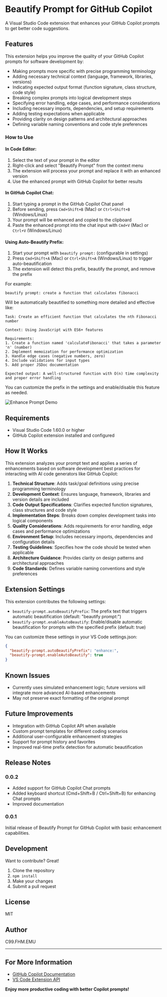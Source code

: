 # Beautify Prompt for GitHub Copilot

A Visual Studio Code extension that enhances your GitHub Copilot prompts to get better code suggestions.

## Features

This extension helps you improve the quality of your GitHub Copilot prompts for software development by:

- Making prompts more specific with precise programming terminology
- Adding necessary technical context (language, framework, libraries, versions)
- Indicating expected output format (function signature, class structure, code style)
- Breaking complex prompts into logical development steps
- Specifying error handling, edge cases, and performance considerations
- Including necessary imports, dependencies, and setup requirements
- Adding testing expectations when applicable
- Providing clarity on design patterns and architectural approaches
- Defining variable naming conventions and code style preferences

### How to Use

#### In Code Editor:
1. Select the text of your prompt in the editor
2. Right-click and select "Beautify Prompt" from the context menu
3. The extension will process your prompt and replace it with an enhanced version
4. Use the enhanced prompt with GitHub Copilot for better results

#### In GitHub Copilot Chat:
1. Start typing a prompt in the GitHub Copilot Chat panel
2. Before sending, press `Cmd+Shift+B` (Mac) or `Ctrl+Shift+B` (Windows/Linux)
3. Your prompt will be enhanced and copied to the clipboard
4. Paste the enhanced prompt into the chat input with `Cmd+V` (Mac) or `Ctrl+V` (Windows/Linux)

#### Using Auto-Beautify Prefix:
1. Start your prompt with `beautify prompt:` (configurable in settings)
2. Press `Cmd+Shift+A` (Mac) or `Ctrl+Shift+A` (Windows/Linux) to trigger auto-beautification
3. The extension will detect this prefix, beautify the prompt, and remove the prefix

For example:
```
beautify prompt: create a function that calculates fibonacci
```

Will be automatically beautified to something more detailed and effective like:
```
Task: Create an efficient function that calculates the nth Fibonacci number

Context: Using JavaScript with ES6+ features

Requirements:
1. Create a function named 'calculateFibonacci' that takes a parameter 'n' (number)
2. Implement memoization for performance optimization
3. Handle edge cases (negative numbers, zero)
4. Include validations for input types
5. Add proper JSDoc documentation

Expected output: A well-structured function with O(n) time complexity and proper error handling
```

You can customize the prefix in the settings and enable/disable this feature as needed.

![Enhance Prompt Demo](images/enhance-prompt-demo.gif)

## Requirements

- Visual Studio Code 1.60.0 or higher
- GitHub Copilot extension installed and configured

## How It Works

This extension analyzes your prompt text and applies a series of enhancements based on software development best practices for interacting with AI code generators like GitHub Copilot:

1. **Technical Structure**: Adds task/goal definitions using precise programming terminology
2. **Development Context**: Ensures language, framework, libraries and version details are included
3. **Code Output Specifications**: Clarifies expected function signatures, class structures and code style
4. **Implementation Steps**: Breaks down complex development tasks into logical components
5. **Quality Considerations**: Adds requirements for error handling, edge cases and performance optimizations
6. **Environment Setup**: Includes necessary imports, dependencies and configuration details
7. **Testing Guidelines**: Specifies how the code should be tested when applicable
8. **Architecture Guidance**: Provides clarity on design patterns and architectural approaches
9. **Code Standards**: Defines variable naming conventions and style preferences

## Extension Settings

This extension contributes the following settings:

* `beautify-prompt.autoBeautifyPrefix`: The prefix text that triggers automatic beautification (default: "beautify prompt:")
* `beautify-prompt.enableAutoBeautify`: Enable/disable automatic beautification for prompts with the specified prefix (default: true)

You can customize these settings in your VS Code settings.json:

```json
{
  "beautify-prompt.autoBeautifyPrefix": "enhance:",
  "beautify-prompt.enableAutoBeautify": true
}
```

## Known Issues

- Currently uses simulated enhancement logic; future versions will integrate more advanced AI-based enhancements
- May not preserve exact formatting of the original prompt

## Future Improvements

- Integration with GitHub Copilot API when available
- Custom prompt templates for different coding scenarios
- Additional user-configurable enhancement strategies
- Support for prompt history and favorites
- Improved real-time prefix detection for automatic beautification

## Release Notes

### 0.0.2

- Added support for GitHub Copilot Chat prompts
- Added keyboard shortcut (Cmd+Shift+B / Ctrl+Shift+B) for enhancing Chat prompts
- Improved documentation

### 0.0.1

Initial release of Beautify Prompt for GitHub Copilot with basic enhancement capabilities.

## Development

Want to contribute? Great!

1. Clone the repository
2. `npm install`
3. Make your changes
4. Submit a pull request

## License

MIT

## Author

C99.FHM.EMU

---

## For More Information

* [GitHub Copilot Documentation](https://docs.github.com/en/copilot)
* [VS Code Extension API](https://code.visualstudio.com/api)

**Enjoy more productive coding with better Copilot prompts!**
